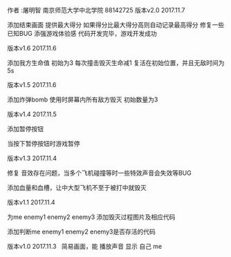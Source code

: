 作者 :屠明智 南京师范大学中北学院 88142725
版本v2.0  2017.11.7

添加结束画面 提供最大得分
如果得分比最大得分高则自动记录最高得分
修复一些已知BUG
添强游戏体验感
代码开发完毕，游戏开发成功

版本v1.6  2017.11.6

添加我方生命值 初始为3
每次撞击毁灭生命减1
复活在初始位置，并且无敌时间为5s

版本v1.5  2017.11.6

添加炸弹bomb
使用时屏幕内所有敌方毁灭
初始数量为3

版本v1.4  2017.11.5

添加暂停按钮

当按下暂停按钮时游戏暂停

版本v1.3  2017.11.4

修复 音效存在问题，当多个飞机碰撞等时一些特效声音会失效等BUG

添加血量和血槽，让中大型飞机不至于被打中就毁灭

版本v1.1  2017.11.4

为me enemy1 enemy2 enemy3 添加毁灭过程图片及相应代码

添加判断me enemy1 enemy2 enemy3是否存活的代码

版本v1.0  2017.11.3
 
简易画面，能 播放声音 显示 自己 me
